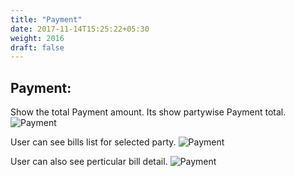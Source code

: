 ```yaml
---
title: "Payment"
date: 2017-11-14T15:25:22+05:30
weight: 2016
draft: false
---
```


## Payment: 
Show the total Payment amount. Its show partywise Payment total.
![Payment](../../../images/ios/18_payment.png "Payment")

User can see bills list for selected party.
![Payment](../../../images/ios/18_1_payment.png "Payment")

User can also see perticular bill detail.
![Payment](../../../images/ios/18_2_payment.png "Payment")